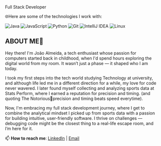 
Full Stack Developer

🌐Here are some of the technologies I work with:

![Java](https://img.shields.io/badge/Java-ED8B00?style=for-the-badge&logo=java&logoColor=white)
![JavaScript](https://img.shields.io/badge/JavaScript-F7DF1E?style=for-the-badge&logo=javascript&logoColor=black)
![Python](https://img.shields.io/badge/Python-3776AB?style=for-the-badge&logo=python&logoColor=white)
![Git](https://img.shields.io/badge/Git-F05032?style=for-the-badge&logo=git&logoColor=white)
![IntelliJ IDEA](https://img.shields.io/badge/IntelliJ%20IDEA-000000?style=for-the-badge&logo=intellij-idea&logoColor=white)
![Linux](https://img.shields.io/badge/Linux-FCC624?style=for-the-badge&logo=linux&logoColor=black)

## ABOUT ME💬
Hey there! I'm João Almeida, a tech enthusiast whose passion for computers started back in childhood, when I'd spend hours exploring the digital world from my room. It wasn’t just a phase — it shaped who I am today.

I took my first steps into the tech world studying Technology at university, and although life led me in a different direction for a while, my love for code never wavered. I later found myself collecting and analyzing sports data at Stats Perform, where I earned a reputation for precision and timing. (and quoting The Notorious🥊precision and timing beats speed everytime).

Now, I'm embracing my full stack development journey, where I get to combine the analytical mindset I picked up from sports data with a passion for building intuitive, user-friendly software. I thrive on challenges — debugging code might be the closest thing to a real-life escape room, and I’m here for it.

📫 **How to reach me**: [LinkedIn](https://www.linkedin.com/in/joaoalmeida-tech/) | [Email](joao.mp.almeida97@gmail.com)
